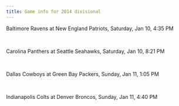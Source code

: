 ```yaml
---
title: Game info for 2014 divisional
---
```

Baltimore Ravens at New England Patriots, Saturday, Jan 10, 4:35 PM


<br/>

Carolina Panthers at Seattle Seahawks, Saturday, Jan 10, 8:21 PM


<br/>

Dallas Cowboys at Green Bay Packers, Sunday, Jan 11, 1:05 PM


<br/>

Indianapolis Colts at Denver Broncos, Sunday, Jan 11, 4:40 PM

